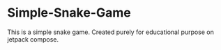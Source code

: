 # Simple-Snake-Game
This is a simple snake game. Created purely for educational purpose on jetpack compose.
